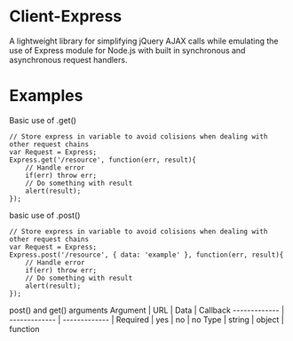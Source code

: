 Client-Express
==============

A lightweight library for simplifying jQuery AJAX calls while emulating the use of Express module for Node.js with built in synchronous and asynchronous request handlers.

Examples
==============

Basic use of .get()
```
// Store express in variable to avoid colisions when dealing with other request chains
var Request = Express;
Express.get('/resource', function(err, result){
    // Handle error
    if(err) throw err;
    // Do something with result
    alert(result);
});
```

basic use of .post()
```
// Store express in variable to avoid colisions when dealing with other request chains
var Request = Express;
Express.post('/resource', { data: 'example' }, function(err, result){
    // Handle error
    if(err) throw err;
    // Do something with result
    alert(result);
});
```

post() and get() arguments
Argument  | URL | Data | Callback
------------- | ------------- | ------------- |
Required  | yes | no | no
Type  | string | object | function
